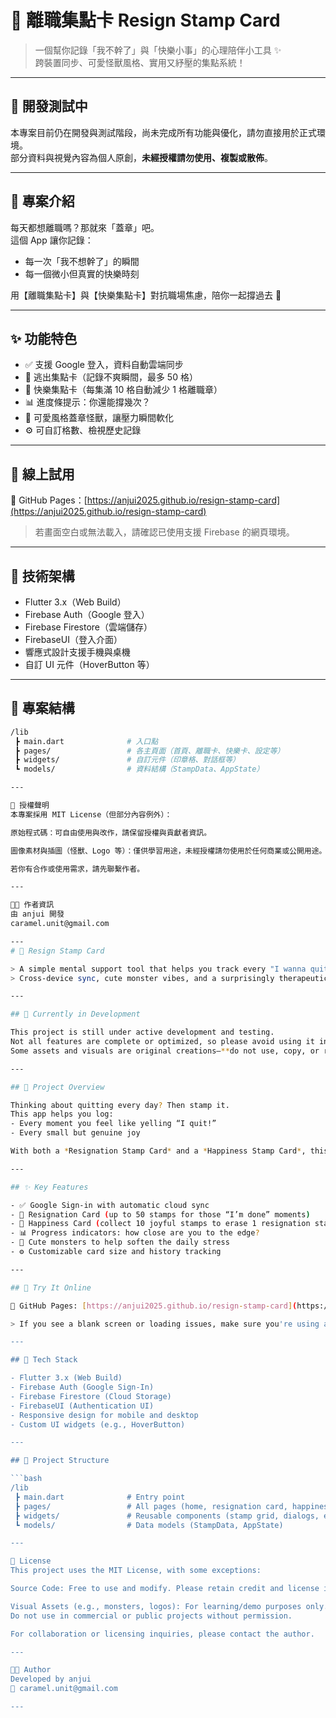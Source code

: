 # 🧳 離職集點卡 Resign Stamp Card

> 一個幫你記錄「我不幹了」與「快樂小事」的心理陪伴小工具 ✨  
> 跨裝置同步、可愛怪獸風格、實用又紓壓的集點系統！ 

---

## 🧪 開發測試中

本專案目前仍在開發與測試階段，尚未完成所有功能與優化，請勿直接用於正式環境。  
部分資料與視覺內容為個人原創，**未經授權請勿使用、複製或散佈**。

---

## 🐾 專案介紹

每天都想離職嗎？那就來「蓋章」吧。  
這個 App 讓你記錄：
- 每一次「我不想幹了」的瞬間
- 每一個微小但真實的快樂時刻

用【離職集點卡】與【快樂集點卡】對抗職場焦慮，陪你一起撐過去 🐌

---

## ✨ 功能特色

- ✅ 支援 Google 登入，資料自動雲端同步
- 🔖 逃出集點卡（記錄不爽瞬間，最多 50 格）
- 🌈 快樂集點卡（每集滿 10 格自動減少 1 格離職章）
- 📊 進度條提示：你還能撐幾次？
- 🧸 可愛風格蓋章怪獸，讓壓力瞬間軟化
- ⚙️ 可自訂格數、檢視歷史記錄

---

## 🚀 線上試用

🔗 GitHub Pages：[https://anjui2025.github.io/resign-stamp-card](https://anjui2025.github.io/resign-stamp-card)

> 若畫面空白或無法載入，請確認已使用支援 Firebase 的網頁環境。

---

## 🔧 技術架構

- Flutter 3.x（Web Build）
- Firebase Auth（Google 登入）
- Firebase Firestore（雲端儲存）
- FirebaseUI（登入介面）
- 響應式設計支援手機與桌機
- 自訂 UI 元件（HoverButton 等）

---

## 📁 專案結構

```bash
/lib
 ┣ main.dart              # 入口點
 ┣ pages/                 # 各主頁面（首頁、離職卡、快樂卡、設定等）
 ┣ widgets/               # 自訂元件（印章格、對話框等）
 ┗ models/                # 資料結構（StampData、AppState）

---

📜 授權聲明
本專案採用 MIT License（但部分內容例外）：

原始程式碼：可自由使用與改作，請保留授權與貢獻者資訊。

圖像素材與插圖（怪獸、Logo 等）：僅供學習用途，未經授權請勿使用於任何商業或公開用途。

若你有合作或使用需求，請先聯繫作者。

---

🧑‍💻 作者資訊
由 anjui 開發
caramel.unit@gmail.com

---
# 🧳 Resign Stamp Card

> A simple mental support tool that helps you track every "I wanna quit" moment and every tiny joy ✨  
> Cross-device sync, cute monster vibes, and a surprisingly therapeutic point-collection system!

---

## 🧪 Currently in Development

This project is still under active development and testing.  
Not all features are complete or optimized, so please avoid using it in production environments.  
Some assets and visuals are original creations—**do not use, copy, or redistribute without permission.**

---

## 🐾 Project Overview

Thinking about quitting every day? Then stamp it.  
This app helps you log:
- Every moment you feel like yelling “I quit!”
- Every small but genuine joy

With both a *Resignation Stamp Card* and a *Happiness Stamp Card*, this tool helps you cope with workplace anxiety—one stamp at a time 🐌

---

## ✨ Key Features

- ✅ Google Sign-in with automatic cloud sync
- 🔖 Resignation Card (up to 50 stamps for those “I’m done” moments)
- 🌈 Happiness Card (collect 10 joyful stamps to erase 1 resignation stamp)
- 📊 Progress indicators: how close are you to the edge?
- 🧸 Cute monsters to help soften the daily stress
- ⚙️ Customizable card size and history tracking

---

## 🚀 Try It Online

🔗 GitHub Pages: [https://anjui2025.github.io/resign-stamp-card](https://anjui2025.github.io/resign-stamp-card)

> If you see a blank screen or loading issues, make sure you're using a browser that supports Firebase web apps.

---

## 🔧 Tech Stack

- Flutter 3.x (Web Build)
- Firebase Auth (Google Sign-In)
- Firebase Firestore (Cloud Storage)
- FirebaseUI (Authentication UI)
- Responsive design for mobile and desktop
- Custom UI widgets (e.g., HoverButton)

---

## 📁 Project Structure

```bash
/lib
 ┣ main.dart              # Entry point
 ┣ pages/                 # All pages (home, resignation card, happiness card, settings, etc.)
 ┣ widgets/               # Reusable components (stamp grid, dialogs, etc.)
 ┗ models/                # Data models (StampData, AppState)

---

📜 License
This project uses the MIT License, with some exceptions:

Source Code: Free to use and modify. Please retain credit and license info.

Visual Assets (e.g., monsters, logos): For learning/demo purposes only.
Do not use in commercial or public projects without permission.

For collaboration or licensing inquiries, please contact the author.

---

🧑‍💻 Author
Developed by anjui
📧 caramel.unit@gmail.com

---
